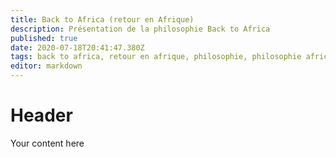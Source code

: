 ```yaml
---
title: Back to Africa (retour en Afrique)
description: Présentation de la philosophie Back to Africa
published: true
date: 2020-07-18T20:41:47.380Z
tags: back to africa, retour en afrique, philosophie, philosophie africaine, philosophie négro-africaine, philosophie kamit, philosophie kémit, philosophie kemit
editor: markdown
---
```


# Header
Your content here